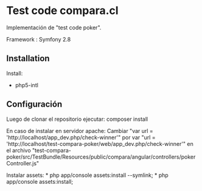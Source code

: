 Test code compara.cl
========================

Implementación de "test code poker".

Framework : Symfony 2.8

Installation
--------------

Install:

* php5-intl

Configuración
--------------

Luego de clonar el repositorio ejecutar: composer install

En caso de instalar en servidor apache:
    Cambiar "var url = 'http://localhost/app_dev.php/check-winner'" por var "url = 'http://localhost/test-compara-poker/web/app_dev.php/check-winner'" en el archivo
    "test-compara-poker/src/TestBundle/Resources/public/compara/angular/controllers/pokerController.js"

Instalar assets: * php app/console assets:install --symlink;
                 * php app/console assets:install;
